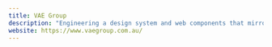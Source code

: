 ```yaml
---
title: VAE Group
description: "Engineering a design system and web components that mirror VAE Group's brand and give them opportunity to develop thier web content strategy without the need for development."
website: https://www.vaegroup.com.au/
---
```

